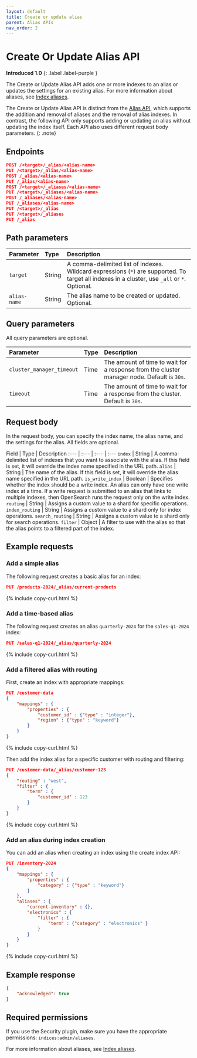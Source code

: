 ```yaml
---
layout: default
title: Create or update alias
parent: Alias APIs
nav_order: 2
---
```


# Create Or Update Alias API

**Introduced 1.0**
{: .label .label-purple }

The Create or Update Alias API adds one or more indexes to an alias or updates the settings for an existing alias. For more information about aliases, see [Index aliases]({{site.url}}{{site.baseurl}}/opensearch/index-alias/).

The Create or Update Alias API is distinct from the [Alias API]({{site.url}}{{site.baseurl}}/opensearch/rest-api/alias/), which supports the addition and removal of aliases and the removal of alias indexes. In contrast, the following API only supports adding or updating an alias without updating the index itself. Each API also uses different request body parameters.
{: .note}

## Endpoints

```json
POST /<target>/_alias/<alias-name>
PUT /<target>/_alias/<alias-name>
POST /_alias/<alias-name>
PUT /_alias/<alias-name>
POST /<target>/_aliases/<alias-name>
PUT /<target>/_aliases/<alias-name>
POST /_aliases/<alias-name>
PUT /_aliases/<alias-name>
PUT /<target>/_alias
PUT /<target>/_aliases
PUT /_alias
```

## Path parameters

| Parameter | Type | Description |
:--- | :--- | :---
| `target` | String | A comma-delimited list of indexes. Wildcard expressions (`*`) are supported. To target all indexes in a cluster, use `_all` or `*`. Optional. |
| `alias-name` | String | The alias name to be created or updated. Optional. |

## Query parameters

All query parameters are optional.

Parameter | Type | Description
:--- | :--- | :---
`cluster_manager_timeout` | Time | The amount of time to wait for a response from the cluster manager node. Default is `30s`.
`timeout` | Time | The amount of time to wait for a response from the cluster. Default is `30s`.

## Request body

In the request body, you can specify the index name, the alias name, and the settings for the alias. All fields are optional.

Field | Type | Description
:--- | :--- | :--- | :---
`index` | String | A comma-delimited list of indexes that you want to associate with the alias. If this field is set, it will override the index name specified in the URL path.
`alias` | String | The name of the alias. If this field is set, it will override the alias name specified in the URL path.
`is_write_index` | Boolean | Specifies whether the index should be a write index. An alias can only have one write index at a time. If a write request is submitted to an alias that links to multiple indexes, then OpenSearch runs the request only on the write index.
`routing` | String | Assigns a custom value to a shard for specific operations. 
`index_routing` | String | Assigns a custom value to a shard only for index operations. 
`search_routing` | String | Assigns a custom value to a shard only for search operations. 
`filter` | Object | A filter to use with the alias so that the alias points to a filtered part of the index.

## Example requests

### Add a simple alias

The following request creates a basic alias for an index:

```json
PUT /products-2024/_alias/current-products
```
{% include copy-curl.html %}

### Add a time-based alias

The following request creates an alias `quarterly-2024` for the `sales-q1-2024` index:

```json
PUT /sales-q1-2024/_alias/quarterly-2024
```
{% include copy-curl.html %}

### Add a filtered alias with routing

First, create an index with appropriate mappings:

```json
PUT /customer-data
{
    "mappings" : {
        "properties" : {
            "customer_id" : {"type" : "integer"},
            "region" : {"type" : "keyword"}
        }
    }
}
```
{% include copy-curl.html %}

Then add the index alias for a specific customer with routing and filtering:

```json
PUT /customer-data/_alias/customer-123
{
    "routing" : "west",
    "filter" : {
        "term" : {
            "customer_id" : 123
        }
    }
}
```
{% include copy-curl.html %}

### Add an alias during index creation

You can add an alias when creating an index using the create index API:

```json
PUT /inventory-2024
{
    "mappings" : {
        "properties" : {
            "category" : {"type" : "keyword"}
        }
    },
    "aliases" : {
        "current-inventory" : {},
        "electronics" : {
            "filter" : {
                "term" : {"category" : "electronics" }
            }
        }
    }
}
```
{% include copy-curl.html %}

## Example response

```json
{
    "acknowledged": true
}
```

## Required permissions

If you use the Security plugin, make sure you have the appropriate permissions: `indices:admin/aliases`.

For more information about aliases, see [Index aliases]({{site.url}}{{site.baseurl}}/opensearch/index-alias/).
